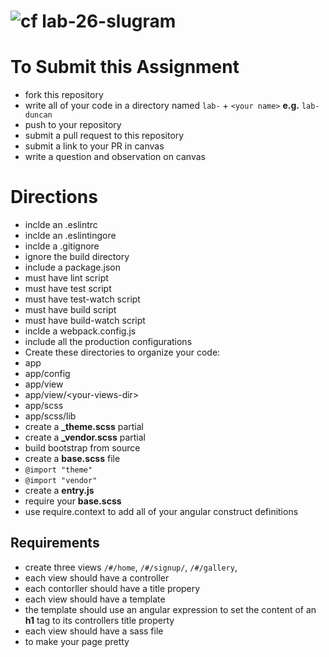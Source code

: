 ![cf](http://i.imgur.com/7v5ASc8.png) lab-26-slugram
====

# To Submit this Assignment
* fork this repository
* write all of your code in a directory named `lab-` + `<your name>` **e.g.** `lab-duncan`
* push to your repository
* submit a pull request to this repository
* submit a link to your PR in canvas
* write a question and observation on canvas

# Directions
* inclde an .eslintrc
* inclde an .eslintingore
* inclde a .gitignore
 * ignore the build directory
* include a package.json
 * must have lint script
 * must have test script 
 * must have test-watch script 
 * must have build script 
 * must have build-watch script 
* inclde a webpack.config.js
 * include all the production configurations
* Create these directories to organize your code: 
 * app
 * app/config
 * app/view
  * app/view/\<your-views-dir\>
 * app/scss
 * app/scss/lib
* create a **_theme.scss** partial 
* create a **_vendor.scss** partial
 * build bootstrap from source
* create a **base.scss** file 
 * `@import "theme"`
 * `@import "vendor"`
* create a **entry.js**
 * require your **base.scss**
 * use require.context to add all of your angular construct definitions

## Requirements
* create three views `/#/home`, `/#/signup/`, `/#/gallery`,
* each view should have a controller
 * each contorller should have a title propery
* each view should have a template
 * the template should use an angular expression to set the content of an **h1** tag to its controllers title property
* each view should have a sass file
 * to make your page pretty
